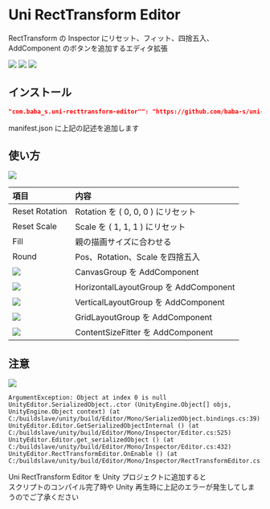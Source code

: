 # Uni RectTransform Editor

RectTransform の Inspector にリセット、フィット、四捨五入、AddComponent のボタンを追加するエディタ拡張

![](https://img.shields.io/badge/Unity-2018.4%2B-red.svg)
![](https://img.shields.io/badge/.NET-4.x-orange.svg)
[![](https://img.shields.io/github/license/baba-s/uni-recttransform-editor".svg)](https://github.com/baba-s/uni-recttransform-editor"/blob/master/LICENSE)

## インストール

```json
"com.baba_s.uni-recttransform-editor"": "https://github.com/baba-s/uni-recttransform-editor".git",
```

manifest.json に上記の記述を追加します  

## 使い方

![](https://cdn-ak.f.st-hatena.com/images/fotolife/b/baba_s/20190929/20190929130215.png)

|項目|内容|
|:--|:--|
|Reset Rotation|Rotation を ( 0, 0, 0 ) にリセット|
|Reset Scale|Scale を ( 1, 1, 1 ) にリセット|
|Fill|親の描画サイズに合わせる|
|Round|Pos、Rotation、Scale を四捨五入|
|![](https://cdn-ak.f.st-hatena.com/images/fotolife/b/baba_s/20190929/20190929130357.png)|CanvasGroup を AddComponent|
|![](https://cdn-ak.f.st-hatena.com/images/fotolife/b/baba_s/20190929/20190929130349.png)|HorizontalLayoutGroup を AddComponent|
|![](https://cdn-ak.f.st-hatena.com/images/fotolife/b/baba_s/20190929/20190929130355.png)|VerticalLayoutGroup を AddComponent|
|![](https://cdn-ak.f.st-hatena.com/images/fotolife/b/baba_s/20190929/20190929130352.png)|GridLayoutGroup を AddComponent|
|![](https://cdn-ak.f.st-hatena.com/images/fotolife/b/baba_s/20190929/20190929130347.png)|ContentSizeFitter を AddComponent|

## 注意

![](https://cdn-ak.f.st-hatena.com/images/fotolife/b/baba_s/20190929/20190929130920.png)

```
ArgumentException: Object at index 0 is null
UnityEditor.SerializedObject..ctor (UnityEngine.Object[] objs, UnityEngine.Object context) (at C:/buildslave/unity/build/Editor/Mono/SerializedObject.bindings.cs:39)
UnityEditor.Editor.GetSerializedObjectInternal () (at C:/buildslave/unity/build/Editor/Mono/Inspector/Editor.cs:525)
UnityEditor.Editor.get_serializedObject () (at C:/buildslave/unity/build/Editor/Mono/Inspector/Editor.cs:432)
UnityEditor.RectTransformEditor.OnEnable () (at C:/buildslave/unity/build/Editor/Mono/Inspector/RectTransformEditor.cs:100)
```

Uni RectTransform Editor を Unity プロジェクトに追加すると  
スクリプトのコンパイル完了時や Unity 再生時に上記のエラーが発生してしまうのでご了承ください